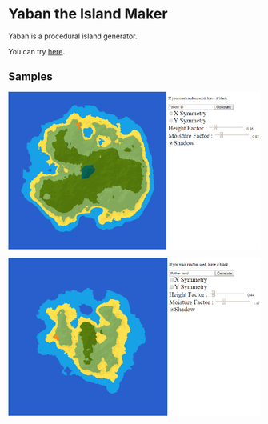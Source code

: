 # Yaban the Island Maker

Yaban is a procedural island generator.

You can try [here](https://cevherkarakoc.github.io/Yaban).

## Samples ##

![alt text](./samples/sample1.png " A Sample From Yaban " )

![alt text](./samples/sample2.png " Another Sample From Yaban " )
